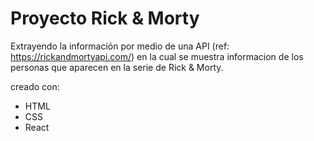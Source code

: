 <h1> Proyecto Rick & Morty </h1>

Extrayendo la información por medio de una API (ref: https://rickandmortyapi.com/) en la cual se muestra informacion de los personas que aparecen en la serie de Rick & Morty. 

creado con: 

- HTML
- CSS
- React


